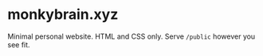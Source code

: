 # monkybrain.xyz

Minimal personal website. HTML and CSS only. Serve `/public` however you see fit.
